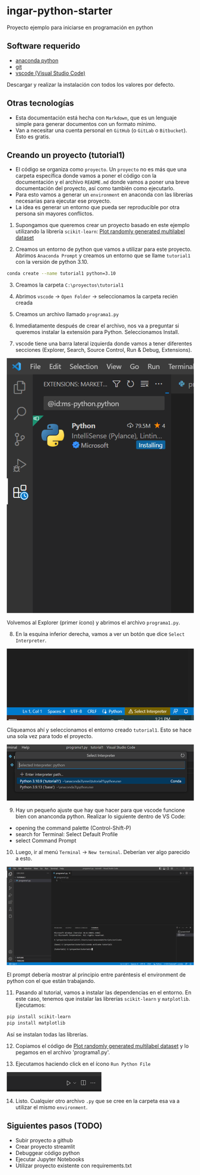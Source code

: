 # ingar-python-starter
Proyecto ejemplo para iniciarse en programación en python

## Software requerido

- [anaconda python](https://anaconda.com/products/distribution)
- [git](https://git-scm.com)
- [vscode (Visual Studio Code)](https://code.visualstudio.com)

Descargar y realizar la instalación con todos los valores por defecto.

## Otras tecnologías

- Esta documentación está hecha con `Markdown`, que es un lenguaje simple para generar documentos con un formato mínimo.
- Van a necesitar una cuenta personal en `GitHub` (o `GitLab` o `Bitbucket`). Esto es gratis.

## Creando un proyecto (tutorial1)

- El código se organiza como `proyecto`. Un `proyecto` no es más que una carpeta específica donde vamos a poner el código con la documentación y el archivo `README.md` donde vamos a poner una breve documentación del proyecto, así como también como ejecutarlo.
- Para esto vamos a generar un `environment` en anaconda con las librerías necesarias para ejecutar ese proyecto.
- La idea es generar un entorno que pueda ser reproducible por otra persona sin mayores conflictos.

1. Supongamos que queremos crear un proyecto basado en este ejemplo utilizando la librería `scikit-learn`: [Plot randomly generated multilabel dataset](
https://scikit-learn.org/stable/auto_examples/datasets/plot_random_multilabel_dataset.html#sphx-glr-auto-examples-datasets-plot-random-multilabel-dataset-py)

2. Creamos un entorno de python que vamos a utilizar para este proyecto. Abrimos `Anaconda Prompt` y creamos un entorno que se llame `tutorial1` con la versión de python 3.10.
```bash
conda create --name tutorial1 python=3.10
```

3. Creamos la carpeta `C:\proyectos\tutorial1`

4. Abrimos `vscode` -> `Open Folder` -> seleccionamos la carpeta recién creada

5. Creamos un archivo llamado `programa1.py`

6. Inmediatamente después de crear el archivo, nos va a preguntar si queremos instalar la extensión para Python. Seleccionamos Install.

7. vscode tiene una barra lateral izquierda donde vamos a tener diferentes secciones (Explorer, Search, Source Control, Run & Debug, Extensions).

![Alt text](images/image1.png)

Volvemos al Explorer (primer ícono) y abrimos el archivo `programa1.py`.

8. En la esquina inferior derecha, vamos a ver un botón que dice `Select Interpreter`.

![Alt text](images/image2.png)

Cliqueamos ahí y seleccionamos el entorno creado `tutorial1`. Esto se hace una sola vez para todo el proyecto.

![Alt text](images/image3.png)

9. Hay un pequeño ajuste que hay que hacer para que vscode funcione bien con ananconda python.
Realizar lo siguiente dentro de VS Code:
- opening the command palette (Control-Shift-P)
- search for Terminal: Select Default Profile
- select Command Prompt

10. Luego, ir al menú `Terminal` -> `New terminal`. Deberían ver algo parecido a esto.

![Alt text](images/image4.png)

El prompt debería mostrar al principio entre paréntesis el environment de python con el que están trabajando.

11. Pasando al tutorial, vamos a instalar las dependencias en el entorno. En este caso, tenemos que instalar las librerías `scikit-learn` y `matplotlib`.
Ejecutamos:
```bash
pip install scikit-learn
pip install matplotlib
```
Así se instalan todas las librerías.

12. Copiamos el código de [Plot randomly generated multilabel dataset](
https://scikit-learn.org/stable/auto_examples/datasets/plot_random_multilabel_dataset.html#sphx-glr-auto-examples-datasets-plot-random-multilabel-dataset-py) y lo pegamos en el archivo 'programa1.py'.

13. Ejecutamos haciendo click en el ícono `Run Python File`

![Alt text](images/image5.png)

14. Listo. Cualquier otro archivo `.py` que se cree en la carpeta esa va a utilizar el mismo `environment`.

## Siguientes pasos (TODO)
- Subir proyecto a github
- Crear proyecto streamlit
- Debuggear código python
- Ejecutar Jupyter Notebooks
- Utilizar proyecto existente con requirements.txt
